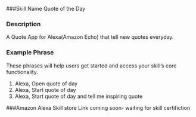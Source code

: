 ###Skill Name
Quote of the Day 

### Description

A Quote App for Alexa(Amazon Echo) that tell new quotes everyday.


### Example Phrase
These phrases will help users get started and access your skill’s core functionality.

1. Alexa, Open quote of day
2. Alexa, Start quote of day
3. Alexa, Start quote of day and tell me inspiring quote

###Amazon Alexa Skill store Link
coming soon- waiting for skill certifiction
